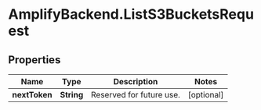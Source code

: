 # AmplifyBackend.ListS3BucketsRequest

## Properties

Name | Type | Description | Notes
------------ | ------------- | ------------- | -------------
**nextToken** | **String** | Reserved for future use. | [optional] 


